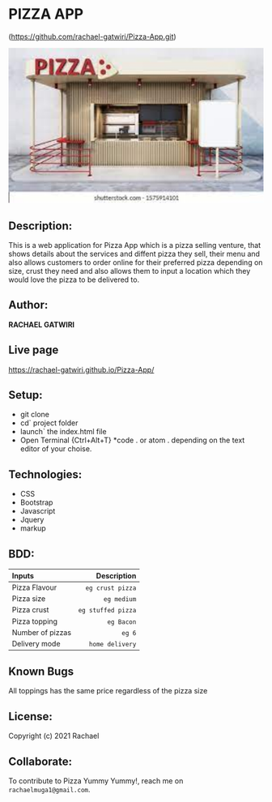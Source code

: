# PIZZA APP
(https://github.com/rachael-gatwiri/Pizza-App.git)

<img src="readme.jpeg" width="1000">

## Description: 
This is a web application for Pizza App which is a pizza selling venture, that shows details about the services and diffent pizza they sell, their menu and also allows customers to order online for their preferred pizza depending on size, crust they need and also allows them to input a location which they would love the pizza to be delivered to.

## Author:
**RACHAEL GATWIRI**



## Live page
https://rachael-gatwiri.github.io/Pizza-App/

## Setup:
* git clone 
* cd` project folder
* launch` the index.html file
* Open Terminal {Ctrl+Alt+T}
*code . or atom . depending on the text editor of your choise.
## Technologies:
* CSS
* Bootstrap
* Javascript
* Jquery
* markup

## BDD:
| Inputs |  Description |
| :---         |          ---: |
| Pizza Flavour   | `eg crust pizza`|
| Pizza size     | `eg medium`   |
| Pizza crust    | `eg stuffed pizza`   |
| Pizza topping    | `eg Bacon`  |
| Number of pizzas   | `eg 6`   |
| Delivery mode   | `home delivery`   |

## Known Bugs
All toppings has the same price regardless of the pizza size

## License:
Copyright (c) 2021 Rachael

## Collaborate:
To contribute to Pizza Yummy Yummy!, reach me on `rachaelmuga1@gmail.com`.